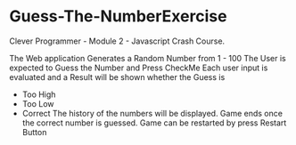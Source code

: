 # Guess-The-NumberExercise
Clever Programmer - Module 2 - Javascript Crash Course.

The Web application Generates a Random Number from 1 - 100
The User is expected to Guess the Number and Press CheckMe
Each user input is evaluated and a Result will be shown whether the Guess is 
  - Too High
  - Too Low
  - Correct
The history of the numbers will be displayed.
Game ends once the correct number is guessed.
Game can be restarted by press Restart Button
